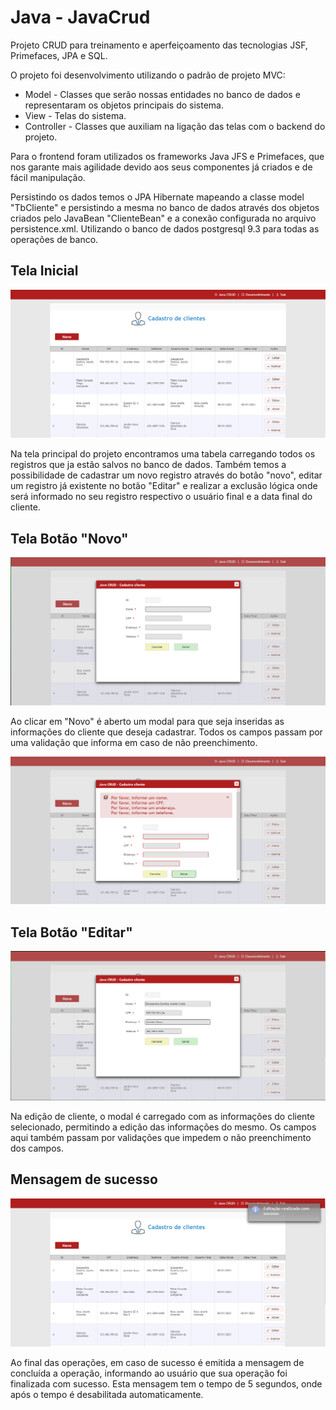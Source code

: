 # Java - JavaCrud
Projeto CRUD para treinamento e aperfeiçoamento das tecnologias JSF, Primefaces, JPA e SQL.



O projeto foi desenvolvimento utilizando o padrão de projeto MVC:

- Model - Classes que serão nossas entidades no banco de dados e representaram os objetos principais do sistema.
- View - Telas do sistema.
- Controller - Classes que auxiliam na ligação das telas com o backend do projeto.

Para o frontend foram utilizados os frameworks Java JFS e Primefaces, que nos garante mais agilidade devido aos seus componentes já criados e de fácil manipulação.

Persistindo os dados temos o JPA Hibernate mapeando a classe model "TbCliente" e persistindo a mesma no banco de dados através dos objetos criados pelo JavaBean "ClienteBean" e a conexão configurada no arquivo persistence.xml. Utilizando o banco de dados postgresql 9.3 para todas as operações de banco.



## Tela Inicial

![alt text](./imagesREADME/telaPrincipal.png)



Na tela principal do projeto encontramos uma tabela carregando todos os registros que ja estão salvos no banco de dados. Também temos a possibilidade de cadastrar um novo registro através do botão "novo", editar um registro já existente no botão "Editar" e realizar a exclusão lógica onde será informado no seu registro respectivo o usuário final e a data final do cliente.



## Tela Botão "Novo"

![alt text](./imagesREADME/modalNovoCli.png)



Ao clicar em "Novo" é aberto um modal para que seja inseridas as informações do cliente que deseja cadastrar. Todos os campos passam por uma validação que informa em caso de não preenchimento.

![alt text](./imagesREADME/msgCampoInvalido.png)



## Tela Botão "Editar"

![alt text](./imagesREADME/modalEditCli.png)



Na edição de cliente, o modal é carregado com as informações do cliente selecionado, permitindo a edição das informações do mesmo. Os campos aqui também passam por validações que impedem o não preenchimento dos campos.



## Mensagem de sucesso

![alt text](./imagesREADME/msgSucesso.png)



Ao final das operações, em caso de sucesso é emitida a mensagem de concluída a operação, informando ao usuário que sua operação foi finalizada com sucesso. Esta mensagem tem o tempo de 5 segundos, onde após o tempo é desabilitada automaticamente.
